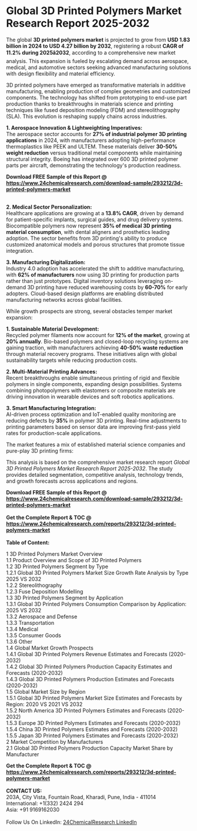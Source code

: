 <h1>Global 3D Printed Polymers Market Research Report 2025-2032</h1><p>The global <strong>3D printed polymers market</strong> is projected to grow from <strong>USD 1.83 billion in 2024 to USD 4.27 billion by 2032</strong>, registering a robust <strong>CAGR of 11.2% during 2025â2032</strong>, according to a comprehensive new market analysis. This expansion is fueled by escalating demand across aerospace, medical, and automotive sectors seeking advanced manufacturing solutions with design flexibility and material efficiency.</p><p>3D printed polymers have emerged as transformative materials in additive manufacturing, enabling production of complex geometries and customized components. The technology has shifted from prototyping to end-use part production thanks to breakthroughs in materials science and printing techniques like fused deposition modeling (FDM) and stereolithography (SLA). This evolution is reshaping supply chains across industries.</p><p><strong>1. Aerospace Innovation &amp; Lightweighting Imperatives:</strong><br>
The aerospace sector accounts for <strong>27% of industrial polymer 3D printing applications</strong> in 2024, with manufacturers adopting high-performance thermoplastics like PEEK and ULTEM. These materials deliver <strong>30-50% weight reduction</strong> versus traditional metal components while maintaining structural integrity. Boeing has integrated over 600 3D printed polymer parts per aircraft, demonstrating the technology's production readiness.</p><div><b>Download FREE Sample of this Report @ 
            <a href="https://www.24chemicalresearch.com/download-sample/293212/3d-printed-polymers-market">
            https://www.24chemicalresearch.com/download-sample/293212/3d-printed-polymers-market</a></b></div><br><p><strong>2. Medical Sector Personalization:</strong><br>
Healthcare applications are growing at a <strong>13.8% CAGR</strong>, driven by demand for patient-specific implants, surgical guides, and drug delivery systems. Biocompatible polymers now represent <strong>35% of medical 3D printing material consumption</strong>, with dental aligners and prosthetics leading adoption. The sector benefits from 3D printing's ability to produce customized anatomical models and porous structures that promote tissue integration.</p><p><strong>3. Manufacturing Digitalization:</strong><br>
Industry 4.0 adoption has accelerated the shift to additive manufacturing, with <strong>62% of manufacturers</strong> now using 3D printing for production parts rather than just prototypes. Digital inventory solutions leveraging on-demand 3D printing have reduced warehousing costs by <strong>60-70%</strong> for early adopters. Cloud-based design platforms are enabling distributed manufacturing networks across global facilities.</p><p>While growth prospects are strong, several obstacles temper market expansion:</p><p><strong>1. Sustainable Material Development:</strong><br>
Recycled polymer filaments now account for <strong>12% of the market</strong>, growing at <strong>20% annually</strong>. Bio-based polymers and closed-loop recycling systems are gaining traction, with manufacturers achieving <strong>40-50% waste reduction</strong> through material recovery programs. These initiatives align with global sustainability targets while reducing production costs.</p><p><strong>2. Multi-Material Printing Advances:</strong><br>
Recent breakthroughs enable simultaneous printing of rigid and flexible polymers in single components, expanding design possibilities. Systems combining photopolymers with elastomers or composite materials are driving innovation in wearable devices and soft robotics applications.</p><p><strong>3. Smart Manufacturing Integration:</strong><br>
AI-driven process optimization and IoT-enabled quality monitoring are reducing defects by <strong>35%</strong> in polymer 3D printing. Real-time adjustments to printing parameters based on sensor data are improving first-pass yield rates for production-scale applications.</p><p>The market features a mix of established material science companies and pure-play 3D printing firms:</p><p>This analysis is based on the comprehensive market research report <em>Global 3D Printed Polymers Market Research Report 2025-2032</em>. The study provides detailed segmentation, competitive analysis, technology trends, and growth forecasts across applications and regions.</p><div><b>Download FREE Sample of this Report @ 
            <a href="https://www.24chemicalresearch.com/download-sample/293212/3d-printed-polymers-market">
            https://www.24chemicalresearch.com/download-sample/293212/3d-printed-polymers-market</a></b></div><br><div><b>Get the Complete Report & TOC @ 
            <a href="https://www.24chemicalresearch.com/reports/293212/3d-printed-polymers-market">
            https://www.24chemicalresearch.com/reports/293212/3d-printed-polymers-market</a></b></div><br>
            <b>Table of Content:</b><p>1 3D Printed Polymers Market Overview<br />
    1.1 Product Overview and Scope of 3D Printed Polymers<br />
    1.2 3D Printed Polymers Segment by Type<br />
        1.2.1 Global 3D Printed Polymers Market Size Growth Rate Analysis by Type 2025 VS 2032<br />
        1.2.2 Stereolithography<br />
        1.2.3 Fuse Deposition Modelling<br />
    1.3 3D Printed Polymers Segment by Application<br />
        1.3.1 Global 3D Printed Polymers Consumption Comparison by Application: 2025 VS 2032<br />
        1.3.2 Aerospace and Defense<br />
        1.3.3 Transportation<br />
        1.3.4 Medical<br />
        1.3.5 Consumer Goods<br />
        1.3.6 Other<br />
    1.4 Global Market Growth Prospects<br />
        1.4.1 Global 3D Printed Polymers Revenue Estimates and Forecasts (2020-2032)<br />
        1.4.2 Global 3D Printed Polymers Production Capacity Estimates and Forecasts (2020-2032)<br />
        1.4.3 Global 3D Printed Polymers Production Estimates and Forecasts (2020-2032)<br />
    1.5 Global Market Size by Region<br />
        1.5.1 Global 3D Printed Polymers Market Size Estimates and Forecasts by Region: 2020 VS 2021 VS 2032<br />
        1.5.2 North America 3D Printed Polymers Estimates and Forecasts (2020-2032)<br />
        1.5.3 Europe 3D Printed Polymers Estimates and Forecasts (2020-2032)<br />
        1.5.4 China 3D Printed Polymers Estimates and Forecasts (2020-2032)<br />
        1.5.5 Japan 3D Printed Polymers Estimates and Forecasts (2020-2032)<br />
2 Market Competition by Manufacturers<br />
    2.1 Global 3D Printed Polymers Production Capacity Market Share by Manufacturer</p><div><b>Get the Complete Report & TOC @ 
            <a href="https://www.24chemicalresearch.com/reports/293212/3d-printed-polymers-market">
            https://www.24chemicalresearch.com/reports/293212/3d-printed-polymers-market</a></b></div><br><b>CONTACT US:</b><br>
            203A, City Vista, Fountain Road, Kharadi, Pune, India - 411014<br>
            International: +1(332) 2424 294<br>
            Asia: +91 9169162030 <br><br>
            Follow Us On LinkedIn: <a href="https://www.linkedin.com/company/24chemicalresearch/">24ChemicalResearch LinkedIn</a>